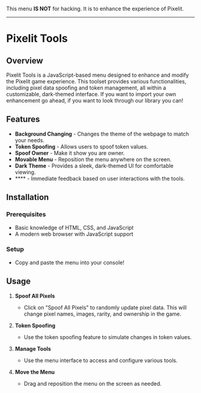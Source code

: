 This menu **IS NOT** for hacking. It is to enhance the experience of Pixelit.

---

# Pixelit Tools

## Overview

Pixelit Tools is a JavaScript-based menu designed to enhance and modify the Pixelit game experience. This toolset provides various functionalities, including pixel data spoofing and token management, all within a customizable, dark-themed interface. If you want to import your own enhancement go ahead, if you want to look through our library you can!

## Features

- **Background Changing** - Changes the theme of the webpage to match your needs.
- **Token Spoofing** - Allows users to spoof token values.
- **Spoof Owner** - Make it show you are owner.
- **Movable Menu** - Reposition the menu anywhere on the screen.
- **Dark Theme** - Provides a sleek, dark-themed UI for comfortable viewing.
- **** - Immediate feedback based on user interactions with the tools.

## Installation

### Prerequisites

- Basic knowledge of HTML, CSS, and JavaScript
- A modern web browser with JavaScript support

### Setup

 - Copy and paste the menu into your console!

## Usage

1. **Spoof All Pixels**

   - Click on "Spoof All Pixels" to randomly update pixel data. This will change pixel names, images, rarity, and ownership in the game.

2. **Token Spoofing**

   - Use the token spoofing feature to simulate changes in token values.

3. **Manage Tools**

   - Use the menu interface to access and configure various tools.

4. **Move the Menu**

   - Drag and reposition the menu on the screen as needed.
